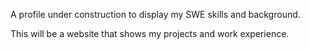 A profile under construction to display my SWE skills and background.

This will be a website that shows my projects and work experience.